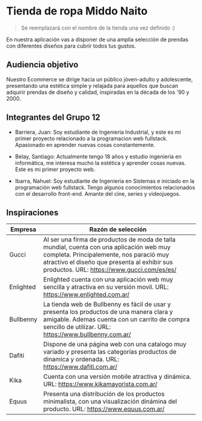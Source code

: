 # Tienda de ropa Middo Naito
> Se reemplazará con el nombre de la tienda una vez definido :)

En nuestra aplicación vas a disponer de una amplía selección de prendas con diferentes diseños para cubrir todos tus gustos.

## Audiencia objetivo

Nuestro Ecommerce se dirige hacia un público jóven-adulto y adolescente, presentando una estética simple y relajada para aquellos que buscan adquirir prendas de diseño y calidad, inspiradas en la década de los '90 y  2000.

## Integrantes del Grupo 12

- Barriera, Juan: Soy estudiante de Ingenieria Industrial, y este es mi primer proyecto relacionado a la programacion web fullstack. Apasionado en aprender nuevas cosas constantemente.



- Belay, Santiago: Actualmente tengo 18 años y estudio ingeniería en informática, me interesa mucho la estética y aprender cosas nuevas. Este es mi primer proyecto web.



- Ibarra, Nahuel: Soy estudiante de Ingenieria en Sistemas e iniciado en la programación web fullstack.  Tengo algunos conocimientos relacionados con el desarrollo front-end. Amante del cine, series y videojuegos.


## Inspiraciones


 Empresa    | Razón de selección
----------- | -----------
 Gucci      | Al ser una firma de productos de moda de talla mundial, cuenta con una aplicación web muy completa. Principalemente, nos paració muy atractivo el diseño que presenta al exhibir sus productos. URL: https://www.gucci.com/es/es/
 Enlighted  | Enlighted cuenta con una aplicación web muy sencilla y atractiva en su versión movil. URL: https://www.enlighted.com.ar/
 Bullbenny  | La tienda web de Bullbenny es fácil de usar y presenta los productos de una manera clara y amigable. Ademas cuenta con un carrito de compra sencillo de utilizar. URL: https://www.bullbenny.com.ar/
 Dafiti     | Dispone de una página web con una catalogo muy variado y presenta las categorías productos de dinamica y ordenada. URL: https://www.dafiti.com.ar/
 Kika       | Cuenta con una versión mobile atractiva y dinámica. URL: https://www.kikamayorista.com.ar/
 Equus      | Presenta una distribución de los productos minimalista, con una visualización dinámina del producto. URL: https://www.equus.com.ar/
